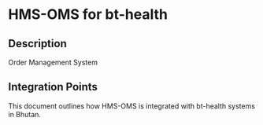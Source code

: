 # HMS-OMS for bt-health

## Description

Order Management System

## Integration Points

This document outlines how HMS-OMS is integrated with bt-health systems in Bhutan.
